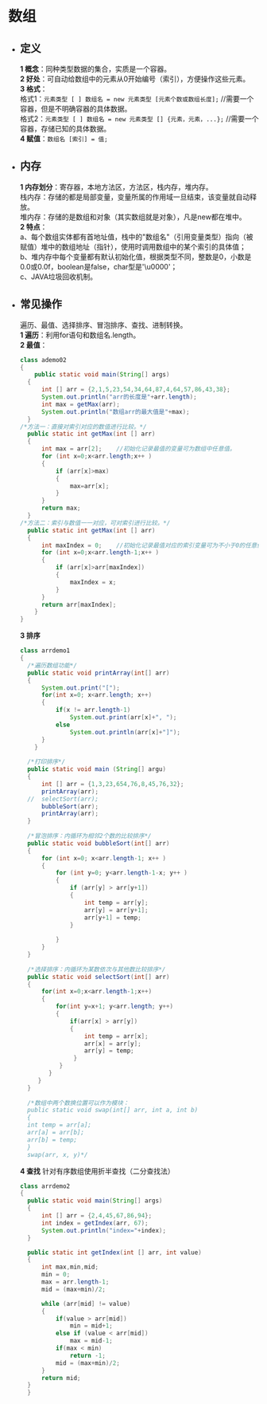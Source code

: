 # 数组
* ## 定义 ##
  **1 概念**：同种类型数据的集合，实质是一个容器。  
  **2 好处**：可自动给数组中的元素从0开始编号（索引），方便操作这些元素。  
  **3 格式**：  
  格式1：`元素类型 [ ] 数组名 = new 元素类型 [元素个数或数组长度];`  //需要一个容器，但是不明确容器的具体数据。  
  格式2：`元素类型 [ ] 数组名 = new 元素类型 [] {元素，元素，...};`  //需要一个容器，存储已知的具体数据。  
  **4 赋值**：`数组名 [索引] = 值;`

* ## 内存 ##
  **1 内存划分**：寄存器，本地方法区，方法区，栈内存，堆内存。  
  栈内存：存储的都是局部变量，变量所属的作用域一旦结束，该变量就自动释放。  
  堆内存：存储的是数组和对象（其实数组就是对象），凡是new都在堆中。  
  **2 特点**：  
  a、每个数组实体都有首地址值，栈中的"数组名"（引用变量类型）指向（被赋值）堆中的数组地址（指针），使用时调用数组中的某个索引的具体值；  
  b、堆内存中每个变量都有默认初始化值，根据类型不同，整数是0，小数是0.0或0.0f，boolean是false，char型是'\u0000'；  
  c、JAVA垃圾回收机制。  

* ## 常见操作 ##
  遍历、最值、选择排序、冒泡排序、查找、进制转换。  
  **1 遍历**：利用for语句和数组名.length。  
  **2 最值**：  
  ```java
  class ademo02
  {
	  public static void main(String[] args) 
	{
		int [] arr = {2,1,5,23,54,34,64,87,4,64,57,86,43,38};
		System.out.println("arr的长度是"+arr.length);
		int max = getMax(arr);
		System.out.println("数组arr的最大值是"+max);
    }
  /*方法一：直接对索引对应的数值进行比较。*/
	public static int getMax(int [] arr)
	{
		int max = arr[2];    //初始化记录最值的变量可为数组中任意值。
		for (int x=0;x<arr.length;x++ )
		{
			if (arr[x]>max)
			{
				max=arr[x];
			}
		}
		return max;
	}	
  /*方法二：索引与数值一一对应，可对索引进行比较。*/
	public static int getMax(int [] arr)
	{
		int maxIndex = 0;    //初始化记录最值对应的索引变量可为不小于0的任意值。
		for (int x=0;x<arr.length-1;x++ )
		{
			if (arr[x]>arr[maxIndex])
			{
				maxIndex = x;
			}
		}
		return arr[maxIndex];
	  }	
  }
  ```
  **3 排序**
  ```java
  class arrdemo1
  {
	/*遍历数组功能*/
	public static void printArray(int[] arr)
	{
		System.out.print("[");
		for(int x=0; x<arr.length; x++)
		{
			if(x != arr.length-1)
				System.out.print(arr[x]+", ");
			else
				System.out.println(arr[x]+"]");
		}
	  }
	
	/*打印排序*/
	public static void main (String[] argu)
	{
  		int [] arr = {1,3,23,654,76,8,45,76,32};
		printArray(arr);
	//	selectSort(arr);
		bubbleSort(arr);
		printArray(arr);
	}
	
	/*冒泡排序：内循环为相邻2个数的比较排序*/
	public static void bubbleSort(int[] arr)
	{
		for (int x=0; x<arr.length-1; x++ )
		{
			for (int y=0; y<arr.length-1-x; y++ )
			{
				if (arr[y] > arr[y+1])
				{
					int temp = arr[y];
					arr[y] = arr[y+1];
					arr[y+1] = temp;
				}
				
			}
		}
	}
	
	/*选择排序：内循环为某数依次与其他数比较排序*/
	public static void selectSort(int[] arr)
	{
		for(int x=0;x<arr.length-1;x++)
		{
			for(int y=x+1; y<arr.length; y++)
			{
				if(arr[x] > arr[y])
				{
					int temp = arr[x];
					arr[x] = arr[y];
					arr[y] = temp;
				 }
			 }
	   	  }
	   } 
    }
    
    /*数组中两个数换位置可以作为模块：
    public static void swap(int[] arr, int a, int b)
    {
	int temp = arr[a];
	arr[a] = arr[b];
	arr[b] = temp;
	}
	swap(arr, x, y)*/
  ```
  **4 查找**
  针对有序数组使用折半查找（二分查找法）  
  ```java
  class arrdemo2 
  {
	public static void main(String[] args) 
	{
		int [] arr = {2,4,45,67,86,94};
		int index = getIndex(arr, 67);
		System.out.println("index="+index);
	}

	public static int getIndex(int [] arr, int value)
	{
		int max,min,mid;
		min = 0;
		max = arr.length-1;
		mid = (max+min)/2;

		while (arr[mid] != value)
		{
			if(value > arr[mid])
				min = mid+1;
			else if (value < arr[mid])
				max = mid-1;
			if(max < min)
				return -1;
			mid = (max+min)/2;
		}
		return mid;
	}
	}
	```



